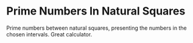 # Prime Numbers In Natural Squares
Prime numbers between natural squares, presenting the numbers in the chosen intervals. Great calculator.
